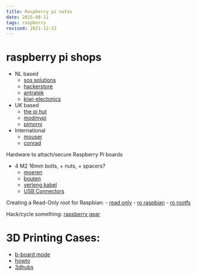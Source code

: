 ```yaml
---
title: Raspberry pi notes
date: 2015-08-11
tags: raspberry
revised: 2021-12-22
---
```


# raspberry pi shops

- NL based
  - [sos solutions](http://www.sossolutions.nl)
  - [hackerstore](http://www.hackerstore.nl/)
  - [antratek](https://www.antratek.nl/)
  - [kiwi-electonics](https://www.kiwi-electronics.nl/)
- UK based
  - [the pi hut](http://thepihut.com/)
  - [modmypi](http://www.modmypi.com/)
  - [pimorni](https://shop.pimoroni.com/)
- International
  - [mouser](http://mouser.com)
  - [conrad](http://conrad.nl)

Hardware to attach/secure Raspberry Pi boards

- 4 M2 16mm bolts, + nuts, + spacers?
  - [moeren](https://www.conrad.nl/nl/zeskantmoeren-m25-din-934-kunststof-10-stuks-toolcraft-830405-830405.html)
  - [bouten](https://www.conrad.nl/nl/toolcraft-zeskantbouten-m25-16-mm-buitenzeskant-inbus-din-933-kunststof-10-stuks-830220.html)
  - [verleng kabel](https://www.conrad.nl/nl/modelcraft-bec-verlengkabel-208429.html)
  - [USB Connectors](https://www.conrad.nl/nl/usb-20-verlengkabel-1x-usb-20-stekker-intern-8-polig-1x-usb-20-bus-intern-8-polig-030-m-grijs-vergulde-steekcontacten-ul-gecertificeerd-971778.html)

Creating a Read-Only root for Raspbian:
    - [read only](https://hallard.me/raspberry-pi-read-only/)
    - [ro raspbian](http://blog.pi3g.com/2014/04/make-raspbian-system-read-only/)
    - [ro rootfs](http://blog.gegg.us/2014/03/a-raspbian-read-only-root-fs-howto/)


Hack/cycle something: [rapsberry gear](https://learn.adafruit.com/raspberry-gear/introduction)


# 3D Printing Cases:

- [b-board mode](http://raspberrypi.stackexchange.com/questions/9934/is-there-an-accurate-3d-cad-model-of-the-version-b-board)
- [howto](https://i.materialise.com/blog/how-to-design-a-raspberry-pi-case-for-3d-printing)
- [3dhubs](https://www.3dhubs.com/)

